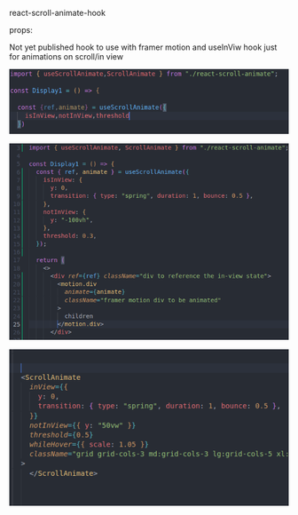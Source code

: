 react-scroll-animate-hook

props:

Not yet published hook to use with framer motion and useInViw hook just for animations on scroll/in view

![screenshot img](/img/Screenshot%20from%202022-07-05%2000-53-50.png
"screenshot code")

![Screenshot%from%2022-07-05%01-13-37.png](https://github.com/biglevvi/react-scroll-animate-hook/blob/main/img/Screenshot%20from%202022-07-05%2001-01-36.png
"screenshot code")

![Screenshot%from%2022-07-05%01-01-36.png](https://github.com/biglevvi/react-scroll-animate-hook/blob/main/img/Screenshot%20from%202022-07-05%2001-13-37.png
"screenshot code")
